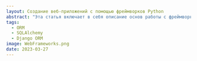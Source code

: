```yaml
---
layout: Создание веб-приложений с помощью фреймворков Python
abstract: "Эта статья включает в себя описание основ работы с фреймворками Python, таких как Flask или Django, и создание веб-приложений с их помощью"
tags: 
  - ORM
  - SQLAlchemy
  - Django ORM
image: WebFrameworks.png
date: 2023-03-27
---
```

